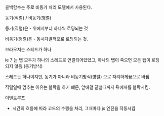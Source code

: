 콜백함수는 주로 비동기 처리 모델에서 사용된다.

동기(직렬) / 비동기(병렬)

동기(직렬)은 - 위에서부터 하나씩 로딩되는 것

비동기(병렬)은 - 동시다발적으로 로딩되는 것.

브라우저는 스레드가 하나

ie 7 는 탭 모두가 하나의 스레드로 연결되어있었고, 하나의 탭이 죽으면 모든 탭이 로딩되지 않음.(동기방식)

스레드는 하나이지만, 동기가 아니라 비동기방식(병렬) 으로 처리하게끔으로 바뀜



직렬일때 멈추는 이유는 블락을 하기 떄문, 앞에걸 끝낼때까지 뒤에꺼를 블락시킴.







이벤트루프

- 시간의 흐름에 따라 코드의 수행을 처리, 그때마다 js 엔진을 작동시킴